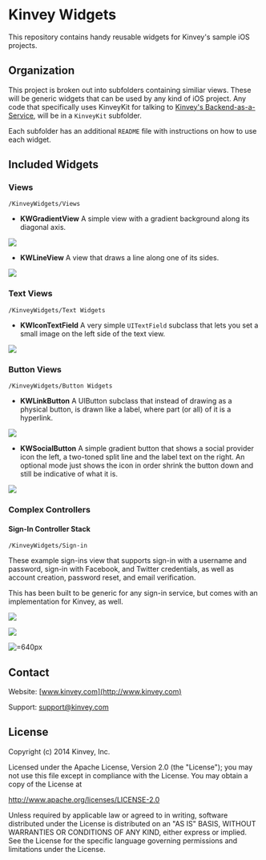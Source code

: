 Kinvey Widgets
=====
This repository contains handy reusable widgets for Kinvey's sample iOS projects. 

## Organization
This project is broken out into subfolders containing similiar views. These will be generic widgets that can be used by any kind of iOS project. Any code that specifically uses KinveyKit for talking to [Kinvey's Backend-as-a-Service](http://www.kinvey.com), will be in a `KinveyKit` subfolder. 

Each subfolder has an additional `README` file with instructions on how to use each widget.

## Included Widgets
### Views 
`/KinveyWidgets/Views`

* __KWGradientView__ A simple view with a gradient background along its diagonal axis.

![](https://raw.github.com/KinveyApps/KinveyWidgets/master/doc/assets/KWGradientView_screenshot.png)

* __KWLineView__ A view that draws a line along one of its sides. 

![](https://raw.github.com/KinveyApps/KinveyWidgets/master/doc/assets/KWLineView_screenshot.png)

### Text Views
`/KinveyWidgets/Text Widgets`

* __KWIconTextField__ A very simple `UITextField` subclass that lets you set a small image on the left side of the text view. 

![](https://raw.github.com/KinveyApps/KinveyWidgets/master/doc/assets/KWIconTextField_sample.png)

### Button Views
`/KinveyWidgets/Button Widgets`

* __KWLinkButton__ A UIButton subclass that instead of drawing as a physical button, is drawn like a label, where part (or all) of it is a hyperlink. 

![](https://raw.github.com/KinveyApps/KinveyWidgets/master/doc/assets/KWLinkButton_sample.png)

* __KWSocialButton__ A simple gradient button that shows a social provider icon the left, a two-toned split line and the label text on the right. An optional mode just shows the icon in order shrink the button down and still be indicative of what it is. 

![](https://raw.github.com/KinveyApps/KinveyWidgets/master/doc/assets/KWSocialButton_sample.png)

### Complex Controllers
#### Sign-In Controller Stack
`/KinveyWidgets/Sign-in`

These example sign-ins view that supports sign-in with a username and password, sign-in with Facebook, and Twitter credentials, as well as account creation, password reset, and email verification.  

This has been built to be generic for any sign-in service, but comes with an implementation for Kinvey, as well.

![](https://raw.github.com/KinveyApps/KinveyWidgets/master/doc/assets/KWSignInViewController_screenshot.png)

![](https://raw.github.com/KinveyApps/KinveyWidgets/master/doc/assets/KWSignInViewController_landscape_screenshot.png)

![=640px](https://raw.github.com/KinveyApps/KinveyWidgets/master/doc/assets/KWSignInViewController_ipad_screenshot.png)

## Contact
Website: [www.kinvey.com](http://www.kinvey.com)

Support: [support@kinvey.com](http://docs.kinvey.com/mailto:support@kinvey.com)

## License

Copyright (c) 2014 Kinvey, Inc.

Licensed under the Apache License, Version 2.0 (the "License");
you may not use this file except in compliance with the License.
You may obtain a copy of the License at

http://www.apache.org/licenses/LICENSE-2.0

Unless required by applicable law or agreed to in writing, software
distributed under the License is distributed on an "AS IS" BASIS,
WITHOUT WARRANTIES OR CONDITIONS OF ANY KIND, either express or implied.
See the License for the specific language governing permissions and
limitations under the License.